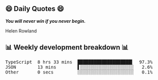 ## 😄 Daily Quotes 😄

_**You will never win if you never begin.**_

Helen Rowland



## 📊 Weekly development breakdown 📊

<pre>TypeScript  8 hrs 33 mins  ████████████████████▍  97.3%
JSON        13 mins        ▌░░░░░░░░░░░░░░░░░░░░   2.6%
Other       0 secs         ░░░░░░░░░░░░░░░░░░░░░   0.1%</pre>